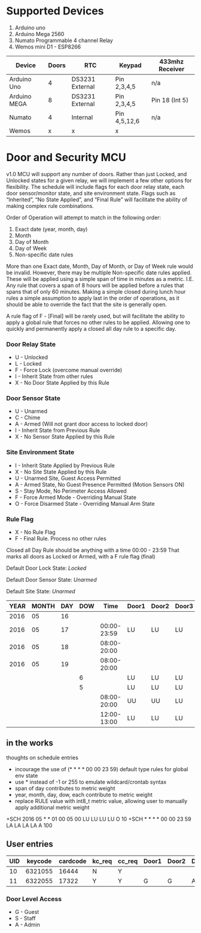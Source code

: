 # Supported Devices
1. Arduino uno
2. Arduino Mega 2560
3. Numato Programmable 4 channel Relay
4. Wemos mini D1 - ESP8266

| Device       | Doors | RTC                | Keypad       | 433mhz Receiver  |
|--------------|-------|--------------------|--------------|------------------|
| Arduino Uno  |  4    | DS3231 External    | Pin 2,3,4,5  | n/a              |
| Arduino MEGA |  8    | DS3231 External    | Pin 2,3,4,5  | Pin 18 (Int 5)   |
| Numato       |  4    | Internal           | Pin 4,5,12,6 | n/a              |
| Wemos        |  x    | x                  | x            |                  |

# Door and Security MCU

v1.0 MCU will support any number of doors. Rather than just Locked, and Unlocked states for a given relay,  we will implement a few other options for flexibility. The schedule will include flags for each door relay state, each door sensor/monitor state, and site environment state. Flags such as “Inherited”, “No State Applied”, and “Final Rule” will facilitate the ability of making complex rule combinations.

Order of Operation will attempt to match in the following order:
1. Exact date (year, month, day)
2. Month
3. Day of Month
4. Day of Week
5. Non-specific date rules

More than one Exact date, Month, Day of Month, or Day of Week rule would be invalid. However, there may be multiple Non-specific date rules applied. These will be applied using a simple span of time in minutes as a metric. I.E. Any rule that covers a span of 8 hours will be applied before a rules that spans that of only 60 minutes. Making a simple closed during lunch hour rules a simple assumption to apply last in the order of operations, as it should be able to override the fact that the site is generally open.

A rule flag of F - [Final] will be rarely used, but will facilitate the ability to apply a global rule that forces no other rules to be applied. Allowing one to quickly and permanently apply a closed all day rule to a specific day.

### Door Relay State
- U - Unlocked
- L - Locked
- F - Force Lock (overcome manual override)
- I - Inherit State from other rules
- X - No Door State Applied by this Rule

### Door Sensor State
- U - Unarmed
- C - Chime
- A - Armed (Will not grant door access to locked door)
- I - Inherit State from Previous Rule
- X - No Sensor State Applied by this Rule

### Site Environment State
- I - Inherit State Applied by Previous Rule
- X - No Site State Applied by this Rule
- U - Unarmed Site, Guest Access Permitted
- A - Armed State, No Guest Presence Permitted (Motion Sensors ON)
- S - Stay Mode, No Perimeter Access Allowed
- F - Force Armed Mode - Overriding Manual State
- O - Force Disarmed State - Overriding Manual Arm State

### Rule Flag
- X - No Rule Flag
- F - Final Rule. Process no other rules

Closed all Day Rule should be anything with a time 00:00 - 23:59
That marks all doors as Locked or Armed, with a F rule flag (final)

Default Door Lock State: *Locked*

Default Door Sensor State: *Unarmed*

Default Site State: *Unarmed*

| YEAR | MONTH|DAY   |DOW   |Time       | Door1|Door2 | Door3| Door4| SITE | RULE |
|------|------|------|------|-----------|------|------|------|------|------|------|
| 2016 | 05   |  16  |      |           |      |      |      |      | U    | X    |
| 2016 | 05   |  17  |      |00:00-23:59|  LU  | LU   | LU   | LU   | U    | X    |
| 2016 | 05   |  18  |      |08:00-20:00|      |      |      |      | U    | X    |
| 2016 | 05   |  19  |      |08:00-20:00|      |      |      |      | U    | X    |
|      |      |      | 6    |           |  LU  | LU   | LU   | LA   | U    | F    |
|      |      |      | 5    |           |  LU  | LU   | LU   | LA   | U    | F    |
|      |      |      |      |08:00-20:00|  UU  | UU   | LU   | LA   | U    | X    |
|      |      |      |      |12:00-13:00|  LU  | LU   | LU   | LA   | U    | X    |



## in the works

thoughts on schedule entries
- incourage the use of (* * * * 00 00 23 59) default type rules for global env state
- use * instead of -1 or 255 to emulate wildcard/crontab syntax
- span of day contributes to metric weight
- year, month, day, dow, each contribute to metric weight
- replace RULE value with int8_t metric value, allowing user to manually apply additional metric weight

+SCH 2016 05 * * 01 00 05 00 LU LU LU LU O 10
+SCH * * * * 00 00 23 59 LA LA LA LA A 100

## User entries
| UID | keycode | cardcode | kc_req  | cc_req  | Door1 | Door2 | Door3 | Door4 | Site |
|-----|---------|----------|---------|---------|-------|-------|-------|-------|------|
| 10  | 6321055 |  16444   |   N     |   Y     |       |       |       |       |      |
| 11  | 6322055 |  17322   |   Y     |   Y     | G     | G     | A     | S     | S    |

### Door Level Access
- G - Guest
- S - Staff
- A - Admin
